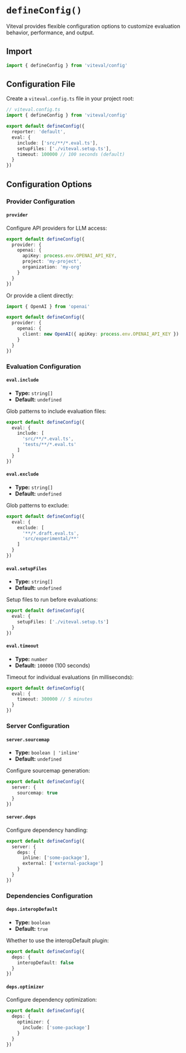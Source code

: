 # `defineConfig()`

Viteval provides flexible configuration options to customize evaluation behavior, performance, and output.

## Import

```ts
import { defineConfig } from 'viteval/config'
```

## Configuration File

Create a `viteval.config.ts` file in your project root:

```ts
// viteval.config.ts
import { defineConfig } from 'viteval/config'

export default defineConfig({
  reporter: 'default',
  eval: {
    include: ['src/**/*.eval.ts'],
    setupFiles: ['./viteval.setup.ts'],
    timeout: 100000 // 100 seconds (default)
  }
})
```

## Configuration Options

### Provider Configuration

#### `provider`
Configure API providers for LLM access:

```ts
export default defineConfig({
  provider: {
    openai: {
      apiKey: process.env.OPENAI_API_KEY,
      project: 'my-project',
      organization: 'my-org'
    }
  }
})
```

Or provide a client directly:

```ts
import { OpenAI } from 'openai'

export default defineConfig({
  provider: {
    openai: {
      client: new OpenAI({ apiKey: process.env.OPENAI_API_KEY })
    }
  }
})
```

### Evaluation Configuration

#### `eval.include`
- **Type:** `string[]`
- **Default:** `undefined`

Glob patterns to include evaluation files:

```ts
export default defineConfig({
  eval: {
    include: [
      'src/**/*.eval.ts',
      'tests/**/*.eval.ts'
    ]
  }
})
```

#### `eval.exclude`
- **Type:** `string[]`
- **Default:** `undefined`

Glob patterns to exclude:

```ts
export default defineConfig({
  eval: {
    exclude: [
      '**/*.draft.eval.ts',
      'src/experimental/**'
    ]
  }
})
```

#### `eval.setupFiles`
- **Type:** `string[]`
- **Default:** `undefined`

Setup files to run before evaluations:

```ts
export default defineConfig({
  eval: {
    setupFiles: ['./viteval.setup.ts']
  }
})
```

#### `eval.timeout`
- **Type:** `number`
- **Default:** `100000` (100 seconds)

Timeout for individual evaluations (in milliseconds):

```ts
export default defineConfig({
  eval: {
    timeout: 300000 // 5 minutes
  }
})
```

### Server Configuration

#### `server.sourcemap`
- **Type:** `boolean | 'inline'`
- **Default:** `undefined`

Configure sourcemap generation:

```ts
export default defineConfig({
  server: {
    sourcemap: true
  }
})
```

#### `server.deps`
Configure dependency handling:

```ts
export default defineConfig({
  server: {
    deps: {
      inline: ['some-package'],
      external: ['external-package']
    }
  }
})
```

### Dependencies Configuration

#### `deps.interopDefault`
- **Type:** `boolean`
- **Default:** `true`

Whether to use the interopDefault plugin:

```ts
export default defineConfig({
  deps: {
    interopDefault: false
  }
})
```

#### `deps.optimizer`
Configure dependency optimization:

```ts
export default defineConfig({
  deps: {
    optimizer: {
      include: ['some-package']
    }
  }
})
```
